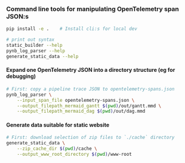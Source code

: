 ### Command line tools for manipulating OpenTelemetry span JSON:s

```bash
pip install -e .    # Install cli:s for local dev

# print out syntax
static_builder --help
pynb_log_parser --help
generate_static_data --help
```

#### Expand one OpenTelemetry JSON into a directory structure (eg for debugging)
```bash
# First: copy a pipeline trace JSON to opentelemetry-spans.json
pynb_log_parser \
    --input_span_file opentelemetry-spans.json \
    --output_filepath_mermaid_gantt $(pwd)/out/gantt.mmd \
    --output_filepath_mermaid_dag $(pwd)/out/dag.mmd
```

#### Generate data suitable for static website
```bash
# First: download selection of zip files to `./cache` directory
generate_static_data \
    --zip_cache_dir $(pwd)/cache \
    --output_www_root_directory $(pwd)/www-root
```
